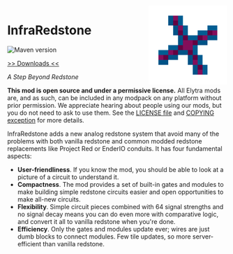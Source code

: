 <img src="icon.png" align="right" width="180px"/>

# InfraRedstone

![Maven version](https://img.shields.io/maven-metadata/v/https/repo.elytradev.com/com/elytradev/infraredstone/maven-metadata.xml.svg)

[>> Downloads <<](https://github.com/elytra/InfraRedstone/releases)

*A Step Beyond Redstone*

**This mod is open source and under a permissive license.** All Elytra mods are,
and as such, can be included in any modpack on any platform without prior
permission. We appreciate hearing about people using our mods, but you do not
need to ask to use them. See the [LICENSE file](COPYING.gpl) and [COPYING exception](COPYING) for more details.

InfraRedstone adds a new analog redstone system that avoid many of the problems with both vanilla redstone and common modded redstone replacements like Project Red or EnderIO conduits. It has four fundamental aspects:

- **User-friendliness**. If you know the mod, you should be able to look at a picture of a circuit to understand it.
- **Compactness**. The mod provides a set of built-in gates and modules to make building simple redstone circuits easier and open opportunities to make all-new circuits.
- **Flexibility**. Simple circuit pieces combined with 64 signal strengths and no signal decay means you can do even more with comparative logic, and convert it all to vanilla redstone when you're done.
- **Efficiency**. Only the gates and modules update ever; wires are just dumb blocks to connect modules. Few tile updates, so more server-efficient than vanilla redstone.
